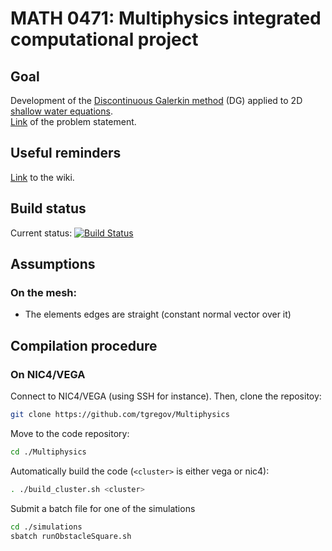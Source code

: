 # MATH 0471: Multiphysics integrated computational project 
## Goal
Development of the [Discontinuous Galerkin method](https://en.wikipedia.org/wiki/Discontinuous_Galerkin_method) (DG) applied to 2D [shallow water equations](https://en.wikipedia.org/wiki/Shallow_water_equations).  
[Link](http://www.montefiore.ulg.ac.be/~geuzaine/MATH0471/enonce2019.pdf) of the problem statement.

## Useful reminders
[Link](https://github.com/tgregov/Multiphysics/wiki) to the wiki.

## Build status 
Current status: [![Build Status](https://travis-ci.org/tgregov/Multiphysics.svg?branch=master)](https://travis-ci.org/tgregov/Multiphysics)

## Assumptions
### On the mesh:
* The elements edges are straight (constant normal vector over it)

## Compilation procedure
### On NIC4/VEGA
Connect to NIC4/VEGA (using SSH for instance). Then, clone the repositoy: 
```bash
git clone https://github.com/tgregov/Multiphysics
```
Move to the code repository:
```bash
cd ./Multiphysics
```
Automatically build the code (`<cluster>` is either vega or nic4):
```bash
. ./build_cluster.sh <cluster>
```
Submit a batch file for one of the simulations
```bash
cd ./simulations
sbatch runObstacleSquare.sh
```
